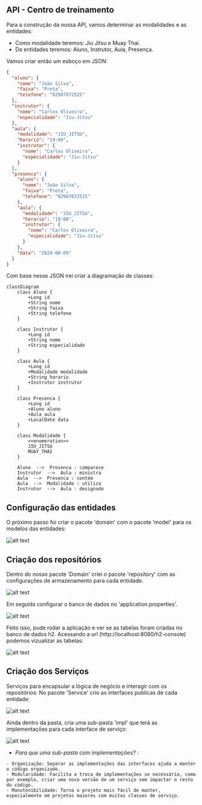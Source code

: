 ## API - Centro de treinamento
Para a construção da nossa API, vamos determinar as modalidades e as entidades:
 - Como modalidade teremos: Jiu Jitsu e Muay Thai.
 -  De entidades teremos: 
  Aluno,
  Instrutor,
  Aula,
  Presença.

Vamos criar então um esboço em JSON: 
```JSON
{
  "aluno": {
    "nome": "João Silva",
    "faixa": "Preta",
    "telefone": "82987872525"
  },
  "instrutor": {
    "nome": "Carlos Oliveira",
    "especialidade": "Jiu-Jitsu"
  },
  "aula": {
    "modalidade": "JIU_JITSU",
    "horario": "19:00",
    "instrutor": {
      "nome": "Carlos Oliveira",
      "especialidade": "Jiu-Jitsu"
    }
  },
  "presenca": {
    "aluno": {
      "nome": "João Silva",
      "faixa": "Preta",
      "telefone": "82987872525"
    },
    "aula": {
      "modalidade": "JIU_JITSU",
      "horario": "19:00",
      "instrutor": {
        "nome": "Carlos Oliveira",
        "especialidade": "Jiu-Jitsu"
      }
    },
    "data": "2024-08-09"
  }
}
 ```

Com base nesse JSON irei criar a diagramação de classes:
```mermaid
classDiagram
    class Aluno {
        +Long id
        +String nome
        +String faixa
        +String telefone
    }

    class Instrutor {
        +Long id
        +String nome
        +String especialidade
    }

    class Aula {
        +Long id
        +Modalidade modalidade
        +String horario
        +Instrutor instrutor
    }

    class Presenca {
        +Long id
        +Aluno aluno
        +Aula aula
        +LocalDate data
    }

    class Modalidade {
        <<enumeration>>
        JIU_JITSU
        MUAY_THAI
    }

    Aluno  -->  Presenca : comparece
    Instrutor  -->  Aula : ministra
    Aula  -->  Presenca : contém
    Aula  -->  Modalidade : utiliza
    Instrutor  -->  Aula : designado
```

<h2>Configuração das entidades</h2>
 O próximo passo foi criar o pacote 'domain' com o pacote 'model' para os modelos das entidades:
 
 ![alt text](image-1.png)

 <h2>Criação dos repositórios</h2>
  Dentro do nosso pacote 'Domain' criei o pacote 'repository' com as configurações de armazenamento para cada entidade.

![alt text](image-2.png)

Em seguida configurar o banco de dados no 'application.properties'.

![alt text](image-3.png)

Feito isso, pude rodar a aplicação e ver se as tabelas foram criadas no banco de dados h2.
 Acessando a url (http://localhost:8080/h2-console) podemos vizualizar as tabelas:

![alt text](image-4.png)

<h2>Criação dos Serviços</h2>
 Serviços para encapsular a lógica de negócio e interagir com os repositórios:
   No pacote 'Service' crio as interfaces publicas de cada entidade:

   ![alt text](image-5.png)

  Ainda dentro da pasta, cria uma sub-pasta 'impl' que terá as implementações para cada interface de serviço: 

  ![alt text](image-6.png)

   - *Para que uma sub-pasta com implementações?* :
    
    - Organização: Separar as implementações das interfaces ajuda a manter o código organizado.
    - Modularidade: Facilita a troca de implementações se necessário, como por exemplo, criar uma nova versão de um serviço sem impactar o resto do código.
    - Manutenibilidade: Torna o projeto mais fácil de manter, especialmente em projetos maiores com muitas classes de serviço.